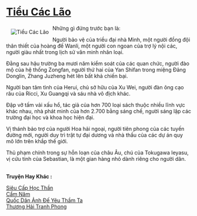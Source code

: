 <a href="https://truyentiki.com/tieu-cac-lao.33579/" title="Tiểu Các Lão"><h1>Tiểu Các Lão</h1></a><div style="display:table"><img align="right" style="float: left; padding: 10px;" src="https://truyentiki.com/a/img/str/src/33579.jpg" alt="Tiểu Các Lão">Những gì đứng trước bạn là: <p></p> Người bảo vệ của triều đại nhà Minh, một người đồng đội thân thiết của hoàng đế Wanli, một người con ngoan của trợ lý nội các, người giàu nhất trong lịch sử văn minh nhân loại. <p></p> Đằng sau hậu trường ba mươi năm kiểm soát của các quan chức, người đào mộ của hệ thống Zongfan, người thứ hai của Yan Shifan trong miệng Đảng Donglin, Zhang Juzheng hét lên bất khả chiến bại. <p></p> Người bạn tâm tình của Herui, chủ sở hữu của Xu Wei, người đàn ông cạo râu của Ricci, Xu Guangqi và sáu nhà vô địch khác. <p></p> Đập vỡ tấm vải xấu hổ, tác giả của hơn 700 loại sách thuộc nhiều lĩnh vực khác nhau, nhà phát minh của hơn 2.700 bằng sáng chế, người sáng lập các trường đại học và khoa học hiện đại. <p></p> Vị thánh bảo trợ của người Hoa hải ngoại, người tiên phong của các tuyến đường mới, người duy trì trật tự đại dương và nhà thầu của các dự án quy mô lớn trên khắp thế giới. <p></p> Thủ phạm chính trong sự hỗn loạn của châu Âu, chú của Tokugawa Ieyasu, vị cứu tinh của Sebastian, là một gian hàng nhỏ dành riêng cho người dân.</div><p><br><b>Truyện Hay Khác :</b></p><a href="https://truyentiki.com/sieu-cap-hoc-than.33578/" alt="Siêu Cấp Học Thần">Siêu Cấp Học Thần</a><br/><a href="https://www.plurk.com/p/nul6f7" alt="Cẩm Năm">Cẩm Năm</a><br/><a href="https://truyentiki.wordpress.com/2020/06/08/quoc-dan-anh-de-yeu-tham-ta/" alt="Quốc Dân Ảnh Đế Yêu Thầm Ta">Quốc Dân Ảnh Đế Yêu Thầm Ta</a><br/><a href="https://github.com/nownovels/top500/tree/master/truyenhay/33696/" alt="Thương Hải Tranh Phong">Thương Hải Tranh Phong</a><br/>